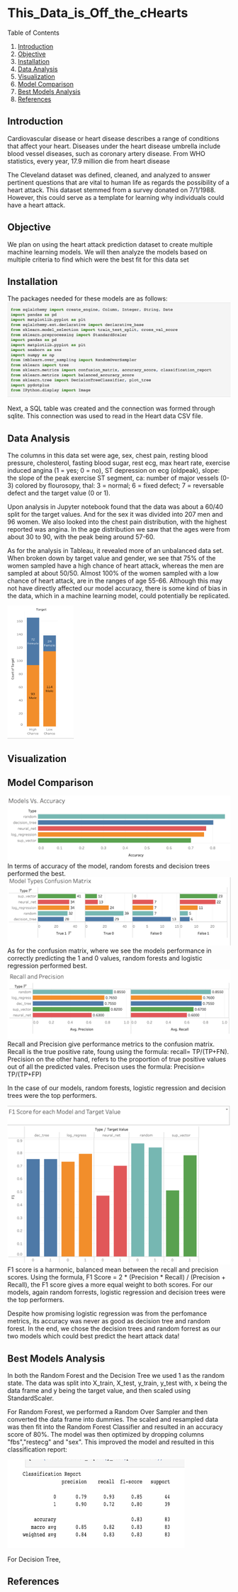 # This_Data_is_Off_the_cHearts
Table of Contents

1. [Introduction](#introduction)
2. [Objective](#objective)
3. [Installation](#installation)
4. [Data Analysis](#data-analysis)
5. [Visualization](#visualization)
6. [Model Comparison](#model-comparison)
7. [Best Models Analysis](#best-models-analysis)
8. [References](#references)

## Introduction

Cardiovascular disease or heart disease describes a range of conditions that affect your heart. Diseases under the heart disease umbrella include blood vessel diseases, such as coronary artery disease. From WHO statistics, every year, 17.9 million die from heart disease

The Cleveland dataset was defined, cleaned, and analyzed to answer pertinent questions that are vital to human life as regards the possibility of a heart attack. This dataset stemmed from a survey donated on 7/1/1988. However, this could serve as a template for learning why individuals could have a heart attack. 

## Objective 

We plan on using the heart attack prediction dataset to create multiple machine learning models. We will then analyze the models based on multiple criteria to find which were the best fit for this data set

## Installation
The packages needed for these models are as follows:
![installation](images/instal.png)

Next, a SQL table was created and the connection was formed through sqlite. This connection was used to read in the Heart data CSV file. 

## Data Analysis

The columns in this data set were age, sex, chest pain, resting blood pressure, cholesterol, fasting blood sugar, rest ecg, max heart rate, exercise induced angina (1 = yes; 0 = no), ST depression on ecg (oldpeak), slope: the slope of the peak exercise ST segment, ca: number of major vessels (0-3) colored by flourosopy, thal: 3 = normal; 6 = fixed defect; 7 = reversable defect and the target value (0 or 1).

Upon analysis in Jupyter notebook found that the data was about a 60/40 split for the target values. And for the sex it was divided into 207 men and 96 women. We also looked into the chest pain distribution, with the highest reported was angina. In the age distribution we saw that the ages were from about 30 to 90, with the peak being around 57-60.

As for the analysis in Tableau, it revealed more of an unbalanced data set. When broken down by target value and gender, we see that 75% of the women sampled have a high chance of heart attack, whereas the men are sampled at about 50/50. Almost 100% of the women sampled with a low chance of heart attack, are in the ranges of age 55-66. Although this may not have directly affected our model accuracy, there is some kind of bias in the data, which in a machine learning model,  could potentially be replicated.

<img src="images/sex_target.png" alt="tableau" width="150" height="300">

## Visualization

## Model Comparison
![accuracy](images/accuracy.png)
In terms of accuracy of the model, random forests and decision trees performed the best.
![accuracy](images/confusion.png)
As for the confusion matrix, where we see the models performance in correctly predicting the 1 and 0 values, random forests and logistic regression performed best. 
![recall](images/recal.png)
Recall and Precision give performance metrics to the confusion matrix. Recall is the true positive rate, foung using the formula: recall= TP/(TP+FN). Precision on the other hand, refers to the proportion of true positive values out of all the predicted vales. Precison uses the formula: Precision= TP/(TP+FP)

In the case of our models, random forests, logistic regression and decision trees were the top performers.

![f1](images/f1.png)
F1 score is a harmonic, balanced mean between the recall and precision scores. Using the formula, F1 Score = 2 * (Precision * Recall) / (Precision + Recall), the F1 score gives a more equal weight to both scores. For our models, again random forrests, logistic regression and decision trees were the top performers.

Despite how promising logistic regression was from the perfomance metrics, its accuracy was never as good as decision tree and random forest. In the end, we chose the decision trees and random forrest as our two models which could best predict the heart attack data!

## Best Models Analysis

In both the Random Forest and the Decision Tree we used 1 as the random state. The data was split into X_train, X_test, y_train, y_test with, x being the data frame and y being the target value, and then scaled using StandardScaler.

For Random Forest, we performed a Random Over Sampler and then converted the data frame into dummies. The scaled and resampled data was then fit into the Random Forest Classifier and resulted in an accuracy score of 80%. The model was then optimized by dropping columns "fbs","restecg" and "sex". This improved the model and resulted in this classification report:

<img src="images/rand_forest.png" alt="forest" width="400" height="200">

For Decision Tree, 

## References 
